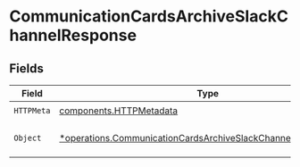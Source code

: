 # CommunicationCardsArchiveSlackChannelResponse


## Fields

| Field                                                                                                                                         | Type                                                                                                                                          | Required                                                                                                                                      | Description                                                                                                                                   |
| --------------------------------------------------------------------------------------------------------------------------------------------- | --------------------------------------------------------------------------------------------------------------------------------------------- | --------------------------------------------------------------------------------------------------------------------------------------------- | --------------------------------------------------------------------------------------------------------------------------------------------- |
| `HTTPMeta`                                                                                                                                    | [components.HTTPMetadata](../../models/components/httpmetadata.md)                                                                            | :heavy_check_mark:                                                                                                                            | N/A                                                                                                                                           |
| `Object`                                                                                                                                      | [*operations.CommunicationCardsArchiveSlackChannelResponseBody](../../models/operations/communicationcardsarchiveslackchannelresponsebody.md) | :heavy_minus_sign:                                                                                                                            | The request has succeeded.                                                                                                                    |